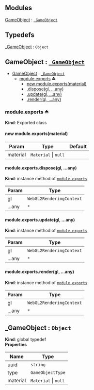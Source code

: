 ## Modules

<dl>
<dt><a href="#module_GameObject">GameObject</a> : <code><a href="#_GameObject">_GameObject</a></code></dt>
<dd></dd>
</dl>

## Typedefs

<dl>
<dt><a href="#_GameObject">_GameObject</a> : <code>Object</code></dt>
<dd></dd>
</dl>

<a name="module_GameObject"></a>

## GameObject : [<code>\_GameObject</code>](#_GameObject)

* [GameObject](#module_GameObject) : [<code>\_GameObject</code>](#_GameObject)
    * [module.exports](#exp_module_GameObject--module.exports) ⏏
        * [new module.exports(material)](#new_module_GameObject--module.exports_new)
        * [.dispose(gl, ...any)](#module_GameObject--module.exports+dispose)
        * [.update(gl, ...any)](#module_GameObject--module.exports+update)
        * [.render(gl, ...any)](#module_GameObject--module.exports+render)

<a name="exp_module_GameObject--module.exports"></a>

### module.exports ⏏
**Kind**: Exported class  
<a name="new_module_GameObject--module.exports_new"></a>

#### new module.exports(material)

| Param | Type | Default |
| --- | --- | --- |
| material | <code>Material</code> \| <code>null</code> | <code></code> | 

<a name="module_GameObject--module.exports+dispose"></a>

#### module.exports.dispose(gl, ...any)
**Kind**: instance method of [<code>module.exports</code>](#exp_module_GameObject--module.exports)  

| Param | Type |
| --- | --- |
| gl | <code>WebGL2RenderingContext</code> | 
| ...any | <code>\*</code> | 

<a name="module_GameObject--module.exports+update"></a>

#### module.exports.update(gl, ...any)
**Kind**: instance method of [<code>module.exports</code>](#exp_module_GameObject--module.exports)  

| Param | Type |
| --- | --- |
| gl | <code>WebGL2RenderingContext</code> | 
| ...any | <code>\*</code> | 

<a name="module_GameObject--module.exports+render"></a>

#### module.exports.render(gl, ...any)
**Kind**: instance method of [<code>module.exports</code>](#exp_module_GameObject--module.exports)  

| Param | Type |
| --- | --- |
| gl | <code>WebGL2RenderingContext</code> | 
| ...any | <code>\*</code> | 

<a name="_GameObject"></a>

## \_GameObject : <code>Object</code>
**Kind**: global typedef  
**Properties**

| Name | Type |
| --- | --- |
| uuid | <code>string</code> | 
| type | <code>GameObjectType</code> | 
| material | <code>Material</code> \| <code>null</code> | 

